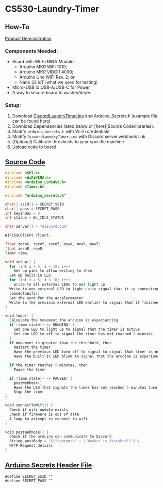 # CS530-Laundry-Timer

## How-To
[Product Demonstration](https://youtu.be/teNc_26mirE)

### Components Needed:
- Board with Wi-Fi NINA Module:
  - Arduino MKR WiFi 1010;
  - Arduino MKR VIDOR 4000;
  - Arduino Uno WiFi Rev. 2; or
  - Nano 33 IoT (what we used for testing)
- Micro-USB to USB-A/USB-C for Power
- A way to secure board to washer/dryer.

### Setup:
1. Download [DiscordLaundryTimer.ino](DiscordLaundryTimer/DiscordLaundryTimer.ino) and Arduino_Secrets.h (example file can be found [here](DiscordLaundryTimer/arduino_secrets.h.example.h)).
2. Download Dependencies listed below or [here](Source Code/libraries).
3. Modify `arduino_secrets.h` with Wi-Fi credentials
4. Modify `DiscordLaundryTimer.ino` with Discord server webhook link
5. (Optional) Calibrate thresholds to your specific machine
6. Upload code to board

## [Source Code](DiscordLaundryTimer/DiscordLaundryTimer.ino)
```c++
#include <SPI.h>
#include <WiFiNINA.h>
#include <Arduino_LSM6DS3.h>
#include <Timer.h>

#include "arduino_secrets.h"

char[] ssid[] = SECRET_SSID
char[] pass = SECRET_PASS
int keyIndex = 0
int status = WL_IDLE_STATUS

char server[] = "discord.com"

WIFISSLClient client;

float zeroX, zeroY, zeroZ, newX, newY, newZ;
float zeroR, newR;
Timer time;

void setup() {
  for (int i = 6; i < 10; i++) 
    Set up pins to allow writing to them
  Set up built-in LED
  for (int i = 6; i < 10; i++)
    write to all external LEDs to not light up
  Write to one external LED to light up to signal that it is connecting to the internet
  connectoWifi()
  Set the zero for the accelerometer
  Write to the previous external LED earlier to signal that it finished connecting to the internet
}

void loop() {
  Calculate the movement the arduino is experiencing
  if (time.state() == RUNNING) {
    Set one LED to light up to signal that the timer is active
    Set one LED to off to signal the timer has not reached 5 minutes
  }
  if movement is greater than the threshold, then
    Restart the timer
    Have the previous LED turn off to signal to signal that timer is not active
    Have the built-in LED blink to signal that the arudino is experiencing significant movement.

  if the timer reaches 5 minutes, then
    Pause the timer

  if (time.state() == PAUSED) {
    postWebhook()
    Have the LED that signals the timer has not reached 5 minutes turn on
    Stop the timer
}

void connectToWifi() {
  Check if wifi module exists
  Check if firmware is out of date
  A loop to attempt to connect to wifi
}

void postWebhook() {
  Check if the arduino can communicate to Discord
  String postBody = "{\"content\" : \"Washer is finished!\"}";
  HTTP Request details
}
```
## [Arduino Secrets Header File](DiscordLaundryTimer/arduino_secrets.h.example.h)
```
#define SECRET_SSID ""
#define SECRET_PASS ""
```
